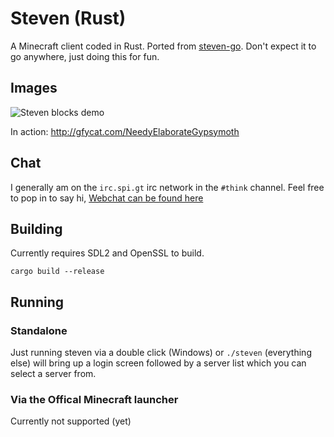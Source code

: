 # Steven (Rust)

A Minecraft client coded in Rust. Ported from [steven-go](https://github.com/Thinkofname/steven).
Don't expect it to go anywhere, just doing this for fun.

## Images

![Steven blocks demo](https://i.imgur.com/U46LTZN.png)

In action: http://gfycat.com/NeedyElaborateGypsymoth

## Chat

I generally am on the `irc.spi.gt` irc network in the `#think` channel.
Feel free to pop in to say hi, [Webchat can be found here](https://irc.spi.gt/iris/?channels=think)

## Building

Currently requires SDL2 and OpenSSL to build.

`cargo build --release`

## Running

### Standalone

Just running steven via a double click (Windows) or `./steven` (everything else)
will bring up a login screen followed by a server list which you can select a server
from.

### Via the Offical Minecraft launcher

Currently not supported (yet)
